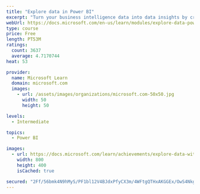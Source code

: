 ```yaml
---
title: "Explore data in Power BI"
excerpt: "Turn your business intelligence data into data insights by creating and configuring Power BI dashboards."
webUrl: https://docs.microsoft.com/en-us/learn/modules/explore-data-power-bi/
type: course
price: Free
length: PT53M
ratings:
  count: 3637
  average: 4.7170744
heat: 53

provider:
  name: Microsoft Learn
  domain: microsoft.com
  images:
    - url: /assets/images/organizations/microsoft.com-50x50.jpg
      width: 50
      height: 50

levels:
  - Intermediate

topics:
  - Power BI

images:
  - url: https://docs.microsoft.com/learn/achievements/explore-data-with-power-bi-desktop-social.png
    width: 800
    height: 400
    isCached: true

secured: "2Ff/56bmk4N9hMyS/PF1bl12V4BJdxPfyCX3m/4WFtgQTHxAKGGEx/OwS4Nkg4y1i+W3I3T51xBGtx/BakF0OBDQ0Rgj4IlIjQRabKLsl7/YIumQ1vKEvUe1xuZKr/toYDkV039Fp0CnBc7Q/64L4lkSzXFsHL365o+k6XLrB6QRSsyMC2kQMDNthGlQmUbe6Th0Yhnqmgt7VmlX/TVrOy6jI0q+MUOv3nHi5DH8ki8FYb+qQ71Kt7pISuk1V4AY+c4nOIJAe/nqDQrBo6+DtRu3htUYtn9Ms7Ul2cLWe9tnxnaWLkGB4+UlhCSxDOpEs9pVlXldNAk1VpQtbnFkWJrv29UDl8iLuase4617IU6ckpnauwVGfWlhvjgjJgTv0Ym4uheMi44ueYZ5kPjh6gO3LoXOJfgdwxKNbDoBfHQ=;6li7GSaUOGQHhS0GF8920A=="
---
```



